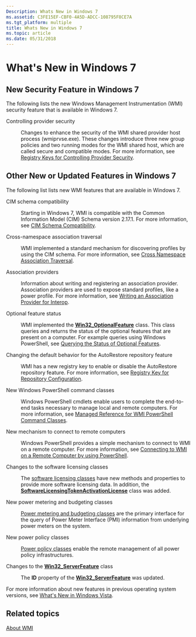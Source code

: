 ```yaml
---
Description: Whats New in Windows 7
ms.assetid: C3FE15EF-CBF0-4A5D-ADCC-108795F8CE7A
ms.tgt_platform: multiple
title: Whats New in Windows 7
ms.topic: article
ms.date: 05/31/2018
---
```


# What's New in Windows 7

## New Security Feature in Windows 7

The following lists the new Windows Management Instrumentation (WMI) security feature that is available in Windows 7.

<dl> <dt>

<span id="Controlling_provider_security"></span><span id="controlling_provider_security"></span><span id="CONTROLLING_PROVIDER_SECURITY"></span>Controlling provider security
</dt> <dd>

Changes to enhance the security of the WMI shared provider host process (wmiprvse.exe). These changes introduce three new group policies and two running modes for the WMI shared host, which are called secure and compatible modes. For more information, see [Registry Keys for Controlling Provider Security](registry-keys-for-controlling-provider-security-.md).

</dd> </dl>

## Other New or Updated Features in Windows 7

The following list lists new WMI features that are available in Windows 7.

<dl> <dt>

<span id="CIM_schema_compatibility"></span><span id="cim_schema_compatibility"></span><span id="CIM_SCHEMA_COMPATIBILITY"></span>CIM schema compatibility
</dt> <dd>

Starting in Windows 7, WMI is compatible with the Common Information Model (CIM) Schema version 2.17.1. For more information, see [CIM Schema Compatibility](cim-schema-compatibility.md).

</dd> <dt>

<span id="Cross-namespace_association_traversal"></span><span id="cross-namespace_association_traversal"></span><span id="CROSS-NAMESPACE_ASSOCIATION_TRAVERSAL"></span>Cross-namespace association traversal
</dt> <dd>

WMI implemented a standard mechanism for discovering profiles by using the CIM schema. For more information, see [Cross Namespace Association Traversal](cross-namespace-association-traversal.md).

</dd> <dt>

<span id="Association_providers"></span><span id="association_providers"></span><span id="ASSOCIATION_PROVIDERS"></span>Association providers
</dt> <dd>

Information about writing and registering an association provider. Association providers are used to expose standard profiles, like a power profile. For more information, see [Writing an Association Provider for Interop](writing-an-association-provider-for-interop.md).

</dd> <dt>

<span id="Optional_feature_status"></span><span id="optional_feature_status"></span><span id="OPTIONAL_FEATURE_STATUS"></span>Optional feature status
</dt> <dd>

WMI implemented the [**Win32\_OptionalFeature**](/windows/desktop/CIMWin32Prov/win32-optionalfeature) class. This class queries and returns the status of the optional features that are present on a computer. For example queries using Windows PowerShell, see [Querying the Status of Optional Features](querying-the-status-of-optional-features.md).

</dd> <dt>

<span id="Changing_the_default_behavior_for_the_AutoRestore_repository_feature"></span><span id="changing_the_default_behavior_for_the_autorestore_repository_feature"></span><span id="CHANGING_THE_DEFAULT_BEHAVIOR_FOR_THE_AUTORESTORE_REPOSITORY_FEATURE"></span>Changing the default behavior for the AutoRestore repository feature
</dt> <dd>

WMI has a new registry key to enable or disable the AutoRestore repository feature. For more information, see [Registry Key for Repository Configuration](registry-key-for-repository-configuration.md).

</dd> <dt>

<span id="New__PowerShell_command_classes"></span><span id="new__powershell_command_classes"></span><span id="NEW__POWERSHELL_COMMAND_CLASSES"></span>New Windows PowerShell command classes
</dt> <dd>

Windows PowerShell cmdlets enable users to complete the end-to-end tasks necessary to manage local and remote computers. For more information, see [Managed Reference for WMI PowerShell Command Classes](managed-reference-for-wmi-powershell-command-classes.md).

</dd> <dt>

<span id="New_mechanism_to_connect_to_remote_computers"></span><span id="new_mechanism_to_connect_to_remote_computers"></span><span id="NEW_MECHANISM_TO_CONNECT_TO_REMOTE_COMPUTERS"></span>New mechanism to connect to remote computers
</dt> <dd>

Windows PowerShell provides a simple mechanism to connect to WMI on a remote computer. For more information, see [Connecting to WMI on a Remote Computer by using PowerShell](connecting-to-wmi-on-a-remote-computer-by-using-powershell.md).

</dd> <dt>

<span id="Changes_to_the_software_licensing_classes"></span><span id="changes_to_the_software_licensing_classes"></span><span id="CHANGES_TO_THE_SOFTWARE_LICENSING_CLASSES"></span>Changes to the software licensing classes
</dt> <dd>

The [software licensing classes](/previous-versions/windows/desktop/sppwmi/software-license-provider-) have new methods and properties to provide more software licensing data. In addition, the [**SoftwareLicensingTokenActivationLicense**](/previous-versions/windows/desktop/sppwmi/softwarelicensingtokenactivationlicense) class was added.

</dd> <dt>

<span id="New_power_metering_and_budgeting_classes"></span><span id="new_power_metering_and_budgeting_classes"></span><span id="NEW_POWER_METERING_AND_BUDGETING_CLASSES"></span>New power metering and budgeting classes
</dt> <dd>

[Power metering and budgeting classes](/previous-versions/windows/desktop/powermeterprov/power-meter-provider-) are the primary interface for the query of Power Meter Interface (PMI) information from underlying power meters on the system.

</dd> <dt>

<span id="New_power_policy_classes"></span><span id="new_power_policy_classes"></span><span id="NEW_POWER_POLICY_CLASSES"></span>New power policy classes
</dt> <dd>

[Power policy classes](/previous-versions/windows/desktop/powerwmiprov/power-policy-provider-) enable the remote management of all power policy infrastructures.

</dd> <dt>

<span id="Changes_to_the_Win32_ServerFeature_class"></span><span id="changes_to_the_win32_serverfeature_class"></span><span id="CHANGES_TO_THE_WIN32_SERVERFEATURE_CLASS"></span>Changes to the [**Win32\_ServerFeature**](win32-serverfeature.md) class
</dt> <dd>

The **ID** property of the [**Win32\_ServerFeature**](win32-serverfeature.md) was updated.

</dd> </dl>

For more information about new features in previous operating system versions, see [What's New in Windows Vista](what-s-new-in-windows-vista.md).

## Related topics

<dl> <dt>

[About WMI](about-wmi.md)
</dt> </dl>

 

 